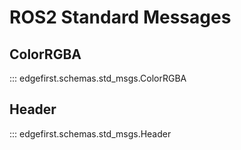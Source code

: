 # ROS2 Standard Messages

## ColorRGBA
::: edgefirst.schemas.std_msgs.ColorRGBA

## Header
::: edgefirst.schemas.std_msgs.Header
